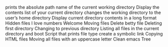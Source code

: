 prints the absolute path name of the current working directory
Display the contents list of your current directory
changes the working directory to the user’s home directory
Display current directory contents in a long format
Hidden files
I love numbers
Welcome
Moving files
Delete betty file
Deleting first directory
Changing to previous directory
Listing all files in the current directory and boot
Script that prints file type
create a symbolic link
Copying HTML files
Moving all files with an uppercase letter
Clean emacs
Tree
